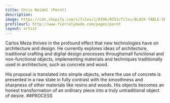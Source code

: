 ```yaml
---
title: Chris Beidel (Pernt)
description: 
image: https://cdn.shopify.com/s/files/1/0296/9253/files/BLACK-TABLE-SERVING-BOARDS-MAIN.jpg?12176726528980303206
profileurl: http://www.fiercelymade.com/pages/pernt
layout: artist
---
```


Carlos Meza thrives in the profound effect that new technologies have on architecture and design. He currently explores ideas of architecture, traditional crafting and digital design processes throughsmall functional and non-functional objects, implementing materials and techniques traditionally used in architecture, such as concrete and wood. 

His proposal is translated into simple objects, where the use of concrete is presented in a raw state in fully contrast with the smoothness and sharpness of other materials like resins and woods. His objects becomes an honest transformation of an ordinary piece into a truly untraditional object of desire.
##PROCESS
